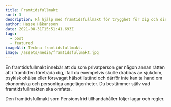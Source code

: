 ```yaml
---
title: Framtidsfullmakt
sort: 3
description: Få hjälp med framtidsfullmakt för trygghet för dig och dina anhöriga.
author: Hasse Håkansson
date: 2021-08-31T15:51:41.693Z
tags:
  - post
  - featured
imageAlt: Teckna framtidsfullmakt.
image: /assets/media/framtidsfullmakt.jpg
---
```

En framtidsfullmakt innebär att du som privatperson ger någon annan rätten att i framtiden företräda dig, ifall du exempelvis skulle drabbas av sjukdom, psykisk ohälsa eller försvagat hälsotillstånd och därför inte kan ta hand om ekonomiska och personliga angelägenheter. Du bestämmer själv vad framtidsfullmakten ska omfatta.

Den framtidsfullmakt som Pensionsfrid tillhandahåller följer lagar och regler.